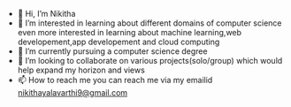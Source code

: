 - 👋 Hi, I’m Nikitha
- 👀 I’m interested in learning about different domains of computer science even more interested in learning about machine learning,web developement,app developement and cloud computing
- 🌱 I’m currently pursuing a computer science degree
- 💞️ I’m looking to collaborate on various projects(solo/group) which would help expand my horizon and views
- 📫 How to reach me you can reach me via my emailid nikithayalavarthi9@gmail.com

<!---
Yalavarthi-Nikitha/Yalavarthi-Nikitha is a ✨ special ✨ repository because its `README.md` (this file) appears on your GitHub profile.
You can click the Preview link to take a look at your changes.
--->
